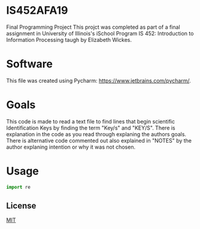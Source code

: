 # IS452AFA19
Final Programming Project
This projct was completed as part of a final assignment in University of Illinois's iSchool Program IS 452: Introduction to Information Processing taugh by Elizabeth Wickes.

# Software

This file was created using Pycharm: https://www.jetbrains.com/pycharm/.

# Goals
This code is made to read a text file to find lines that begin scientific Identification Keys by finding the term "Key/s" and "KEY/S". There is explanation in the code as you read through explaning the authors goals.
There is alternative code commented out also explained in "NOTES" by the author explaning intention or why it was not chosen.

# Usage

```python
import re
```

## License
[MIT](https://choosealicense.com/licenses/mit/)
